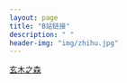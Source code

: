 ```yaml
---
layout: page
title: "B站链接"
description: " "
header-img: "img/zhihu.jpg"
---
```




[玄木之森](https://space.bilibili.com/545545/#/)





